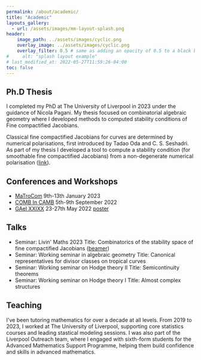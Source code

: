 ```yaml
---
permalink: /about/academic/
title: "Academic"
layouts_gallery:
  - url: /assets/images/mm-layout-splash.png
header:
    image_path: ../assets/images/cyclic.png
    overlay_image: ../assets/images/cyclic.png
    overlay_filter: 0.5 # same as adding an opacity of 0.5 to a black background
#     alt: "splash layout example"
# last_modified_at: 2022-05-27T11:59:26-04:00
toc: false
---
```

 
 
## Ph.D Thesis

I completed my PhD at The University of Liverpool in 2023 under the guidance of Nicola Pagani. My thesis focused on combinatorial algebraic geometry where I developed methods to computed stability conditions of Fine compactified Jacobians.

Classical fine compactified Jacobians for curves are determined by numerical polarisations, first introduced by Tadao Oda and C. S. Seshadri. 
As part of my thesis I developed a tool to compute a stability condition (for smoothable fine compactified Jacobians) from a non-degenerate numerical polarisation ([link](https://github.com/rhyslwells/Stability_conditions_fine_compactified_jacobians/blob/master/Notebooks/2_phi_calculator.ipynb)).

## Conferences and Workshops

- [MaTroCom](https://sites.google.com/view/matrocomlondon/home) 9th-13th January  2023
- [COMB In CAMB](https://sites.google.com/view/combincamb2022/) 5th-9th September 2022
- [GAel XXIXX](https://sites.google.com/view/gaelxxix/home) 23-27th May 2022 [poster](/Gael_Poster.pdf)

## Talks

- Seminar: Livin' Maths 2023 Title: Combinatorics of the stability space of fine compactified Jacobians ([beamer](/Livin_Maths_Seminar.pdf))
- Seminar: Working seminar in algebraic geometry  Title: Canonical representatives for divisor classes on tropical curves
- Seminar: Working seminar on Hodge theory II Title: Semicontinuity theorems
- Seminar: Working seminar on Hodge theory I Title: Almost complex structures

## Teaching

I've been tutoring mathematics for over a decade at all levels. From 2019 to 2023, I worked at The University of Liverpool, supporting core statistics courses and leading stastical modeling sessions. I was also part of the Liverpool Outreach team, where I engaged with sixth-form students for the Advanced Mathematics Support Programme, helping them build confidence and skills in advanced mathematics.






